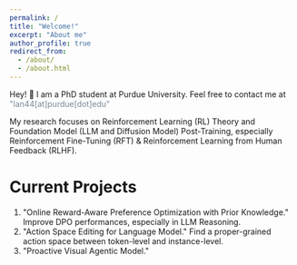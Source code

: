```yaml
---
permalink: /
title: "Welcome!"
excerpt: "About me"
author_profile: true
redirect_from: 
  - /about/
  - /about.html
---
```


Hey! 👋 I am a PhD student at Purdue University. Feel free to contact me at <font color="#778899">"lan44[at]purdue[dot]edu"</font>

My research focuses on Reinforcement Learning (RL) Theory and Foundation Model (LLM and Diffusion Model) Post-Training, especially Reinforcement Fine-Tuning (RFT) & Reinforcement Learning from Human Feedback (RLHF).

Current Projects
======
1. "Online Reward-Aware Preference Optimization with Prior Knowledge." Improve DPO performances, especially in LLM Reasoning.
1. "Action Space Editing for Language Model." Find a proper-grained action space between token-level and instance-level.
1. "Proactive Visual Agentic Model."
